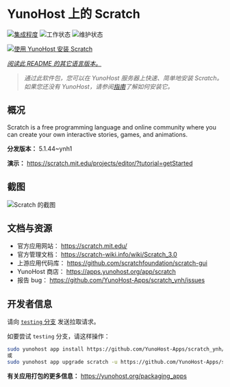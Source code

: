<!--
注意：此 README 由 <https://github.com/YunoHost/apps/tree/master/tools/readme_generator> 自动生成
请勿手动编辑。
-->

# YunoHost 上的 Scratch

[![集成程度](https://apps.yunohost.org/badge/integration/scratch)](https://ci-apps.yunohost.org/ci/apps/scratch/)
![工作状态](https://apps.yunohost.org/badge/state/scratch)
![维护状态](https://apps.yunohost.org/badge/maintained/scratch)

[![使用 YunoHost 安装 Scratch](https://install-app.yunohost.org/install-with-yunohost.svg)](https://install-app.yunohost.org/?app=scratch)

*[阅读此 README 的其它语言版本。](./ALL_README.md)*

> *通过此软件包，您可以在 YunoHost 服务器上快速、简单地安装 Scratch。*  
> *如果您还没有 YunoHost，请参阅[指南](https://yunohost.org/install)了解如何安装它。*

## 概况

Scratch is a free programming language and online community where you can create your own interactive stories, games, and animations.

**分发版本：** 5.1.44~ynh1

**演示：** <https://scratch.mit.edu/projects/editor/?tutorial=getStarted>

## 截图

![Scratch 的截图](./doc/screenshots/800px-Scratch_3.0_Éditeur.png)

## 文档与资源

- 官方应用网站： <https://scratch.mit.edu/>
- 官方管理文档： <https://scratch-wiki.info/wiki/Scratch_3.0>
- 上游应用代码库： <https://github.com/scratchfoundation/scratch-gui>
- YunoHost 商店： <https://apps.yunohost.org/app/scratch>
- 报告 bug： <https://github.com/YunoHost-Apps/scratch_ynh/issues>

## 开发者信息

请向 [`testing` 分支](https://github.com/YunoHost-Apps/scratch_ynh/tree/testing) 发送拉取请求。

如要尝试 `testing` 分支，请这样操作：

```bash
sudo yunohost app install https://github.com/YunoHost-Apps/scratch_ynh/tree/testing --debug
或
sudo yunohost app upgrade scratch -u https://github.com/YunoHost-Apps/scratch_ynh/tree/testing --debug
```

**有关应用打包的更多信息：** <https://yunohost.org/packaging_apps>
